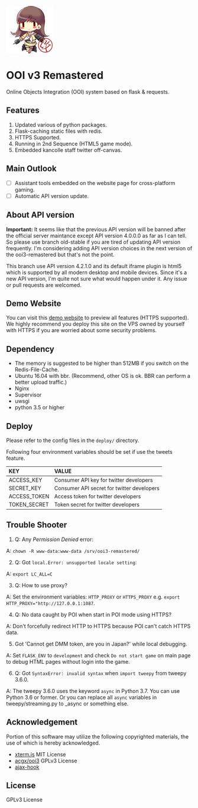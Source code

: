 ![Header](https://raw.githubusercontent.com/EnderQIU/ooi3-remastered/4.2.1.0/static/img/logo.png)
# OOI v3 Remastered
Online Objects Integration (OOI) system based on flask & requests.

## Features
1. Updated various of python packages.
2. Flask-caching static files with redis.
3. HTTPS Supported.
4. Running in 2nd Sequence (HTML5 game mode).
5. Embedded kancolle staff twitter off-canvas.

## Main Outlook
- [ ] Assistant tools embedded on the website page for cross-platform gaming.
- [ ] Automatic API version update.

## About API version
**Important:** It seems like that the previous API version will be banned after the official server
maintance except API version 4.0.0.0 as far as I can tell. So please use branch old-stable if you are tired
of updating API version frequently. I'm considering adding API version choices in the next version
of the ooi3-remastered but that's not the point.


This branch use API version 4.2.1.0 and its default iframe plugin is html5 which is 
supported by all modern desktop and mobile devices. Since it's a new API version, I'm quite
not sure what would happen under it. Any issue or pull requests are welcomed.

## Demo Website
You can visit this [demo website](https://ooi.enderqiu.cn/) to preview all features (HTTPS supported).
We highly recommend you deploy this site on the VPS owned by yourself with HTTPS if you are worried
about some security problems.

## Dependency
- The memory is suggested to be higher than 512MB if you switch on the Redis-File-Cache.
- Ubuntu 16.04 with bbr. (Recommend, other OS is ok. BBR can perform a better upload traffic.)
- Nginx
- Supervisor
- uwsgi
- python 3.5 or higher

## Deploy
Please refer to the config files in the `deploy/` directory.

Following four environment variables should be set if use the tweets feature.

| KEY                | VALUE                                      |
| :----------------- | :----------------------------------------- |
| ACCESS_KEY         | Consumer API key for twitter developers    |
| SECRET_KEY         | Consumer API secret for twitter developers |
| ACCESS_TOKEN       | Access token for twitter developers        |
| TOKEN_SECRET       | Token secret for twitter developers        |

## Trouble Shooter
1. Q: Any *Permission Denied* error:

A: `chown -R www-data:www-data /srv/ooi3-remastered/`

2. Q: Got `local.Error: unsupported locale setting`:

A: `export LC_ALL=C`

3. Q: How to use proxy?

A: Set the environment variables: `HTTP_PROXY` or `HTTPS_PROXY` e.g. `export HTTP_PROXY="http://127.0.0.1:1087`.

4. Q: No data caught by POI when start in POI mode using HTTPS?

A: Don't forcefully redirect HTTP to HTTPS because POI can't catch HTTPS data.

5. Got 'Cannot get DMM token, are you in Japan?' while local debugging.

A: Set `FLASK_ENV` to `development` and check `Do not start game` on main page
   to debug HTML pages without login into the game.
   
6. Q: Got `SyntaxError: invalid syntax` when `import tweepy` from tweepy 3.6.0.

A: The tweepy 3.6.0 uses the keyword `async` in Python 3.7. You can use Python 3.6 or former. Or you can replace 
   all `async` variables in tweepy/streaming.py to _async or something else.
   
## Acknowledgement
Portion of this software may utilize the following copyrighted materials, the use of which is hereby acknowledged.

- [xterm.js](https://xtermjs.org) MIT License
- [acgx/ooi3](https://github.com/acgx/ooi3) GPLv3 License
- [ajax-hook](https://github.com/wendux/Ajax-hook)

## License
GPLv3 License
